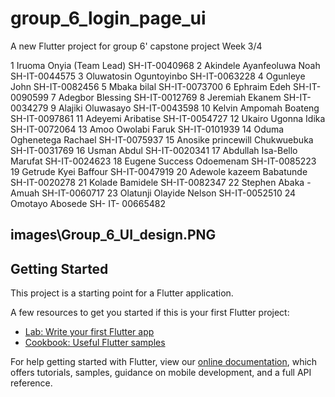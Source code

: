 # group_6_login_page_ui

A new Flutter project for group 6' capstone project
Week 3/4

1	Iruoma Onyia (Team Lead)	SH-IT-0040968
2	Akindele Ayanfeoluwa Noah	SH-IT-0044575
3	Oluwatosin Oguntoyinbo	SH-IT-0063228
4	Ogunleye John	SH-IT-0082456
5	Mbaka bilal	SH-IT-0073700
6	Ephraim Edeh	SH-IT-0090599
7	Adegbor Blessing	SH-IT-0012769
8	Jeremiah Ekanem	SH-IT-0034279
9	Alajiki Oluwasayo	SH-IT-0043598
10	Kelvin Ampomah Boateng	SH-IT-0097861
11	Adeyemi Aribatise	SH-IT-0054727
12	Ukairo Ugonna Idika	SH-IT-0072064
13	Amoo Owolabi Faruk	SH-IT-0101939
14	Oduma Oghenetega Rachael	SH-IT-0075937
15	Anosike princewill Chukwuebuka	SH-IT-0031769
16	Usman Abdul	SH-IT-0020341
17	Abdullah Isa-Bello Marufat	SH-IT-0024623
18	Eugene Success Odoemenam	SH-IT-0085223
19	Getrude Kyei Baffour	SH-IT-0047919
20	Adewole kazeem Babatunde	SH-IT-0020278
21	Kolade Bamidele	SH-IT-0082347
22	Stephen Abaka -Amuah	SH-IT-0060717
23	Olatunji Olayide Nelson	SH-IT-0052510
24	Omotayo Abosede	SH- IT- 00665482

## images\Group_6_UI_design.PNG

## Getting Started

This project is a starting point for a Flutter application.

A few resources to get you started if this is your first Flutter project:

- [Lab: Write your first Flutter app](https://flutter.dev/docs/get-started/codelab)
- [Cookbook: Useful Flutter samples](https://flutter.dev/docs/cookbook)

For help getting started with Flutter, view our
[online documentation](https://flutter.dev/docs), which offers tutorials,
samples, guidance on mobile development, and a full API reference.
